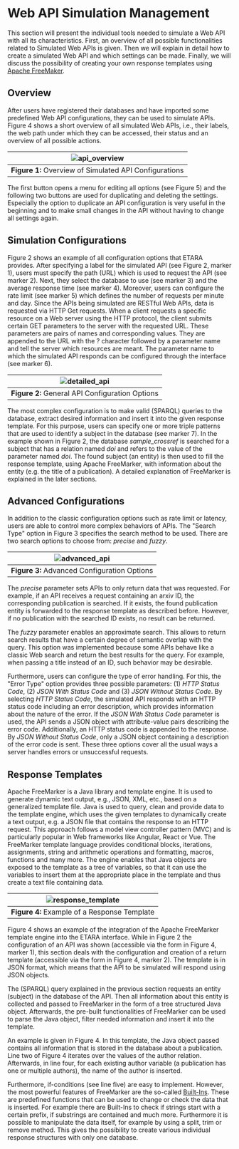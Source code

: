# Web API Simulation Management
This section will present the individual tools needed to simulate a Web API with all its characteristics. First, an overview of all possible functionalities related to Simulated Web APIs is given. Then we will explain in detail how to create a simulated Web API and which settings can be made. Finally, we will discuss the possibility of creating your own response templates using [Apache FreeMaker](https://freemarker.apache.org/index.html).  

## Overview
After users have registered their databases and have imported some predefined Web API configurations, they can be used to simulate APIs. Figure 4 shows a short overview of all simulated Web APIs, i.e., their labels, the web path under which they can be accessed, their status and an overview of all possible actions.

| ![api_overview](https://github.com/ETARA-Benchmark-System/.github/assets/4719393/42aec325-1d93-4516-8192-309c867becfb) |
|:--:| 
| **Figure 1:** Overview of Simulated API Configurations |

The first button opens a menu for editing all options (see Figure 5) and the following two buttons are used for duplicating and deleting the settings. Especially the option to duplicate an API configuration is very useful in the beginning and to make small changes in the API without having to change all settings again.

## Simulation Configurations
Figure 2 shows an example of all configuration options that ETARA provides. After specifying a label for the simulated API (see Figure 2, marker 1), users must specify the path (URL) which is used to request the API (see marker 2). Next, they select the database to use (see marker 3) and the average response time (see marker 4). Moreover, users can configure the rate limit (see marker 5) which defines the number of requests per minute and day. Since the APIs being simulated are RESTful Web APIs, data is requested via HTTP Get requests. When a client requests a specific resource on a Web server using the HTTP protocol, the client submits certain GET parameters to the server with the requested URL. These parameters are pairs of names and corresponding values. They are appended to the URL with the $?$ character followed by a parameter name and tell the server which resources are meant. The parameter name to which the simulated API responds can be configured through the interface (see marker 6).

| ![detailed_api](https://github.com/ETARA-Benchmark-System/.github/assets/4719393/561bfc66-c744-407b-828e-1c9974f311b0) |
|:--:| 
| **Figure 2:** General API Configuration Options |

The most complex configuration is to make valid (SPARQL) queries to the database, extract desired information and insert it into the given response template. For this purpose, users can specify one or more triple patterns that are used to identify a subject in the database (see marker 7). In the example shown in Figure 2, the database *sample_crossref* is searched for a subject that has a relation named *doi* and refers to the value of the parameter named *doi*. The found subject (an entity) is then used to fill the response template, using Apache FreeMarker, with information about the entity (e.g. the title of a publication). A detailed explanation of FreeMarker is explained in the later sections.

## Advanced Configurations
In addition to the classic configuration options such as rate limit or latency, users are able to control more complex behaviors of APIs. The "Search Type" option in Figure 3 specifies the search method to be used. There are two search options to choose from: *precise* and *fuzzy*.

| ![advanced_api](https://github.com/ETARA-Benchmark-System/.github/assets/4719393/3cdb9202-dd25-4fbb-bf12-e2840b09301b) |
|:--:| 
| **Figure 3:** Advanced Configuration Options |

The *precise* parameter sets APIs to only return data that was requested. For example, if an API receives a request containing an arxiv ID, the corresponding publication is searched. If it exists, the found publication entity is forwarded to the response template as described before. However, if no publication with the searched ID exists, no result can be returned. 

The *fuzzy* parameter enables an approximate search. This allows to return search results that have a certain degree of semantic overlap with the query. This option was implemented because some APIs behave like a classic Web search and return the best results for the query. For example, when passing a title instead of an ID, such behavior may be desirable. 

Furthermore, users can configure the type of error handling. For this, the "Error Type" option provides three possible parameters: (1) *HTTP Status Code*, (2) *JSON With Status Code* and (3) *JSON Without Status Code*. By selecting *HTTP Status Code*, the simulated API responds with an HTTP status code including an error description, which provides information about the nature of the error. If the *JSON With Status Code* parameter is used, the API sends a JSON object with attribute-value pairs describing the error code. Additionally, an HTTP status code is appended to the response. By *JSON Without Status Code*, only a JSON object containing a description of the error code is sent. These three options cover all the usual ways a server handles errors or unsuccessful requests.

## Response Templates
Apache FreeMarker is a Java library and template engine. It is used to generate dynamic text output, e.g., JSON, XML, etc., based on a generalized template file. Java is used to query, clean and provide data to the template engine, which uses the given templates to dynamically create a text output, e.g. a JSON file that contains the response to an HTTP request. This approach follows a model view controller pattern (MVC) and is particularly popular in Web frameworks like Angular, React or Vue. The FreeMarker template language provides conditional blocks, iterations, assignments, string and arithmetic operations and formatting, macros, functions and many more. The engine enables that Java objects are exposed to the template as a tree of variables, so that it can use the variables to insert them at the appropriate place in the template and thus create a text file containing data.

| ![response_template](https://github.com/ETARA-Benchmark-System/.github/assets/4719393/21c955dd-d055-49da-a6c9-20eadde41e62) |
|:--:| 
| **Figure 4:** Example of a Response Template |

Figure 4 shows an example of the integration of the Apache FreeMarker template engine into the ETARA interface. While in Figure 2 the configuration of an API was shown (accessible via the form in Figure 4, marker 1), this section deals with the configuration and creation of a return template (accessible via the form in Figure 4, marker 2). The template is in JSON format, which means that the API to be simulated will respond using JSON objects. 

The (SPARQL) query explained in the previous section requests an entity (subject) in the database of the API. Then all information about this entity is collected and passed to FreeMarker in the form of a tree structured Java object. Afterwards, the pre-built functionalities of FreeMarker can be used to parse the Java object, filter needed information and insert it into the template. 

An example is given in Figure 4. In this template, the Java object passed contains all information that is stored in the database about a publication. Line two of Figure 4 iterates over the values of the author relation. Afterwards, in line four, for each existing author variable (a publication has one or multiple authors), the name of the author is inserted. 

Furthermore, if-conditions (see line five) are easy to implement. However, the most powerful features of FreeMarker are the so-called [Built-Ins](https://freemarker.apache.org/docs/ref_builtins_alphaidx.html). These are predefined functions that can be used to change or check the data that is inserted. For example there are Built-Ins to check if strings start with a certain prefix, if substrings are contained and much more. Furthermore it is possible to manipulate the data itself, for example by using a split, trim or remove method. This gives the possibility to create various individual response structures with only one database.
